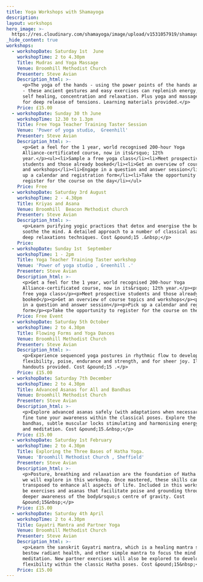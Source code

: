 ```yaml
---
title: Yoga Workshops with Shamayoga
description:
layout: workshops
hero_image: >-
  https://res.cloudinary.com/shamayoga/image/upload/v1531057919/shamayoga.org.uk/everything-yoga/yoga-workshops/7qGDZvwsYq-NMbnO4xBpM6QVuqg7kJ7B4jSfA3CcqI47KgQtKEkhnH2_3J0IImYM3QITi_Np4Zf-I95zFw_w1200-h380-n.jpg
_hide_content: true
workshops:
  - workshopDate: Saturday 1st  June
    workshopTime: 2 to 4.30pm
    Title: Mudras and Yoga Massage
    Venue: Broomhill Methodist Church
    Presenter: Steve Avian
    Description_html: >-
      <p>The yoga of the hands - using the power points of the hands and fingers
      - these ancient gestures and easy exercises can replenish energy, promote
      self healing, concentration and relaxation. Plus yoga and massage combined
      for deep release of tensions. Learning materials provided.</p>
    Price: £15.00
  - workshopDate: Sunday 30 th June
    workshopTime: 12.30 to 1.3pm
    Title: Free Yoga Teacher Training Taster Session
    Venue: 'Power of yoga studio,  Greenhill'
    Presenter: Steve Avian
    Description_html: >-
      <p>Get a feel for the 1 year, world recognised 200-hour Yoga
      Alliance-certificated course, now in its&rsquo; 12th
      year.</p><ul><li>Sample a free yoga class</li><li>Meet prospective
      students and those already booked</li><li>Get an overview of course topics
      and workshops</li><li>Engage in a question and answer session</li><li>Pick
      up a calendar and registration form</li><li>Take the opportunity to
      register for the course on the day</li></ul>
    Price: Free
  - workshopDate: Saturday 3rd August
    workshopTime: 2 - 4.30pm
    Title: Kriyas and Asana
    Venue: Broomhill  Beacon Methodist church
    Presenter: Steve Avian
    Description_html: >-
      <p>Learn purifying yogic practices that detox and energise the body and
      soothe the mind. A detailed approach to a number of classical asanas and
      deep relaxations techniques. Cost &pound;15 .&nbsp;</p>
    Price:
  - workshopDate: Sunday 1st  September
    workshopTime: 1 - 2pm
    Title: Yoga Teacher Training Taster workshop
    Venue: 'Power of yoga studio , Greenhill .'
    Presenter: Steve Avian
    Description_html: >-
      <p>Get a feel for the 1 year, world recognised 200-hour Yoga
      Alliance-certificated course, now in its&rsquo; 12th year.</p><p>Sample a
      free yoga class</p><p>Meet prospective students and those already
      booked</p><p>Get an overview of course topics and workshops</p><p>Engage
      in a question and answer session</p><p>Pick up a calendar and registration
      form</p><p>Take the opportunity to register for the course on the day</p>
    Price: Free Event
  - workshopDate: Saturday 5th October
    workshopTime: 2 to 4.30pm
    Title: Flowing Forms and Yoga Dances
    Venue: Broomhill Methodist Church
    Presenter: Steve Avian
    Description_html: >-
      <p>Experience sequenced yoga postures in rhythmic flow to develop
      flexibility, poise, endurance and strength, and for sheer joy. Illustrated
      handouts provided. Cost &pound;15 .</p>
    Price: £15.00
  - workshopDate: Saturday 7th December
    workshopTime: 2 to 4.30pm
    Title: Advanced Asanas for All and Bandhas
    Venue: Broomhill Methodist Church
    Presenter: Steve Avian
    Description_html: >-
      <p>Explore advanced asanas safely (with adaptations when necessary) and
      fine tune your awareness within the classical poses. Explore the three
      bandhas, subtle muscular locks stimulating and harmonising energy in asana
      and meditation. Cost &pound;15.&nbsp;</p>
    Price: £15.00
  - workshopDate: Saturday 1st February
    workshopTime: 2 to 4.30pm
    Title: Exploring the Three Bases of Hatha Yoga.
    Venue: 'Broomhill Methodist Church , Sheffield'
    Presenter: Steve Avian
    Description_html: >-
      <p>Posture, breathing and relaxation are the foundation of Hatha Yoga that
      we will explore in this workshop. Once mastered, these skills can be
      transposed to enhance all aspects of life. Included in this workshop will
      be exercises and asanas that facilitate poise and grounding through a
      deeper awareness of the body&rsquo;s centre of gravity. Cost
      &pound;15&nbsp;</p>
    Price: £15.00
  - workshopDate: Saturday 4th April
    workshopTime: 2 to 4.30pm
    Title: Gayatri Mantra and Partner Yoga
    Venue: Broomhill Methodist Church
    Presenter: Steve Avian
    Description_html: >-
      <p>Learn the sanskrit Gayatri mantra, which is a healing mantra said to
      bestow radiant health, and other simple mantra to focus the mind for
      meditation. New partner exercises will also be explored to develop greater
      flexibility within the classic Hatha poses. Cost &pound;15&nbsp;</p>
    Price: £15.00
---
```


